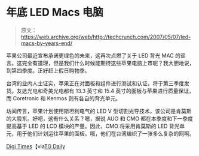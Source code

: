 # 年底 LED Macs 电脑

> 原文：<https://web.archive.org/web/http://techcrunch.com/2007/05/07/led-macs-by-years-end/>

苹果公司最近宣布承诺更绿色的未来，这再次点燃了关于 LED 背光 MAC 的谣言。这完全有道理，但是我们什么时候能期待这些苹果电脑上市呢？我大胆地说，到第四季度。正好赶上假日购物季。

台湾的业内人士证实，苹果正在对面板和组件进行测试和认证，将于第三季度发货。友达光电和奇美光电都有 13.3 英寸和 15.4 英寸的面板与苹果进行质量保证，而 Coretronic 和 Kenmos 则有各自的背光单元。

坊间传言，苹果计划使用斯坦利电气的 LED V 型切割光导技术，该公司是肯莫斯的大股东。好吧，这有什么关系？嗯，据说 AUO 和 CMO 都在本季度和下一季度提高基于 LED 的 LCD 模块的产量。因此，CMO 将采用肯莫斯的 LED 背光单元，用于他们计划运往苹果的面板。哦，他们在台湾编织了一张多么复杂的网啊。

[Digi Times](https://web.archive.org/web/20160421102000/http://www.digitimes.com/news/a20070507PD207.html)【via[TG Daily](https://web.archive.org/web/20160421102000/http://www.tgdaily.com/content/view/31925/118/)
